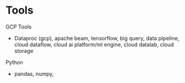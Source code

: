 # Tools
GCP Tools
- Dataproc (gcp), apache beam, tensorflow, big query, data pipeline, cloud dataflow, cloud ai platform/ml engine, cloud datalab, cloud storage

Python
- pandas, numpy,  
